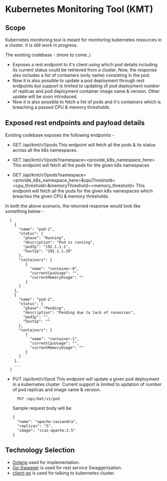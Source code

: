 # Kubernetes Monitoring Tool (KMT)
## Scope
Kubernetes monitoring tool is meant for monitoring kubernetes resources in a cluster. It is still work in progress.

The existing codebase - (more to come..)
* Exposes a rest endpoint to it's client using which pod details including its current status could be retrieved from
  a cluster. Now, the response also includes a list of containers (only name) consisting in the pod.
* Now it is also possible to update a pod deployment through rest endpoints but support is limited to updating of pod 
  deployment number of replicas and pod deployment container image name & version. Other update will be soon introduced.
* Now it is also possible to fetch a list of pods and it's containers which is breaching a passed CPU & memory 
  thresholds.

## Exposed rest endpoints and payload details
Existing codebase exposes the following endpoints -
* GET /api/kmt/v1/pods
  This endpoint will fetch all the pods & its status across all the k8s namespaces. 
  
* GET /api/kmt/v1/pods?namespace=<provide_k8s_namespace_here>
  This endpoint will fetch all the pods for the given k8s namespaces

* GET /api/kmt/v1/pods?namespace=<provide_k8s_namespace_here>&cpuThreshold=<cpu_threshold>&memoryThreshold=<memory_threshold>
  This endpoint will fetch all the pods for the given k8s namespaces which breaches the given CPU & memory thresholds.

In both the above scenario, the returned response would look like something below -
    
  ```
    [
      {
        "name": "pod-1",
        "status": {
          "phase": "Running",
          "description": "Pod is running",
          "podIp": "192.1.1.1",
          "hostIp": "192.1.1.10"
        },
        "containers": [
           {
             "name": "container-0",
             "currentCpuUsage": "",
             "currentMemoryUsage": ""
           }
        ]
      },
      {
        "name": "pod-2",
        "status": {
          "phase": "Pending",
          "description": "Pending due to lack of resources",
          "podIp": "",
          "hostIp": ""
        },
        "containers": [
           {
             "name": "container-1",
             "currentCpuUsage": "",
             "currentMemoryUsage": ""
           }
        ]
      },
      ...
    ]
  ```
* PUT /api/kmt/v1/pod
  This endpoint will update a given pod deployment in a kubernetes cluster. Current support is limited to updation of 
  number of pod replicas and image name & version.
  ```
    PUT /api/kmt/v1/pod
   ```

    Sample request body will be:

    ```
    {
      "name": "apache-cassandra",
      "replicas": "5",
      "image": "ccas-apache:2.5"
    }
  ```

## Technology Selection
* [Golang](https://golang.org/) used for implementation.
* [Go-Swagger](https://github.com/go-swagger/go-swagger) is used for rest service Swaggerization.
* [client-go](https://github.com/kubernetes/client-go) is used for talking to kubernetes cluster.